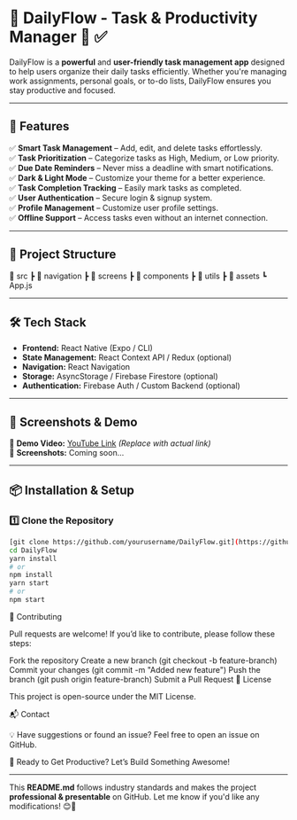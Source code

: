# 📝 DailyFlow - Task & Productivity Manager 📅 ✅  

DailyFlow is a **powerful** and **user-friendly task management app** designed to help users organize their daily tasks efficiently. Whether you're managing work assignments, personal goals, or to-do lists, DailyFlow ensures you stay productive and focused.  

---

## 🚀 Features  

✅ **Smart Task Management** – Add, edit, and delete tasks effortlessly.  
✅ **Task Prioritization** – Categorize tasks as High, Medium, or Low priority.  
✅ **Due Date Reminders** – Never miss a deadline with smart notifications.  
✅ **Dark & Light Mode** – Customize your theme for a better experience.  
✅ **Task Completion Tracking** – Easily mark tasks as completed.  
✅ **User Authentication** – Secure login & signup system.  
✅ **Profile Management** – Customize user profile settings.  
✅ **Offline Support** – Access tasks even without an internet connection.  

--- 

## 📂 Project Structure  

📂 src
┣ 📂 navigation
┣ 📂 screens
┣ 📂 components
┣ 📂 utils
┣ 📂 assets
┗ App.js

--- 

## 🛠️ Tech Stack  

- **Frontend:** React Native (Expo / CLI)  
- **State Management:** React Context API / Redux (optional)  
- **Navigation:** React Navigation  
- **Storage:** AsyncStorage / Firebase Firestore (optional)  
- **Authentication:** Firebase Auth / Custom Backend (optional)  

---

## 📸 Screenshots & Demo  

📌 **Demo Video:** [YouTube Link](#) *(Replace with actual link)*  
📌 **Screenshots:** Coming soon...  

---

## 📦 Installation & Setup  

### 1️⃣ Clone the Repository  
```sh
[git clone https://github.com/yourusername/DailyFlow.git](https://github.com/Shaan3274/DailyFlow.git)
cd DailyFlow
yarn install
# or
npm install
yarn start
# or
npm start
```
📝 Contributing

Pull requests are welcome! If you’d like to contribute, please follow these steps:

Fork the repository
Create a new branch (git checkout -b feature-branch)
Commit your changes (git commit -m "Added new feature")
Push the branch (git push origin feature-branch)
Submit a Pull Request
📜 License

This project is open-source under the MIT License.

📬 Contact

💡 Have suggestions or found an issue? Feel free to open an issue on GitHub.

🚀 Ready to Get Productive? Let’s Build Something Awesome!

---

This **README.md** follows industry standards and makes the project **professional & presentable** on GitHub. Let me know if you'd like any modifications! 😊🚀


